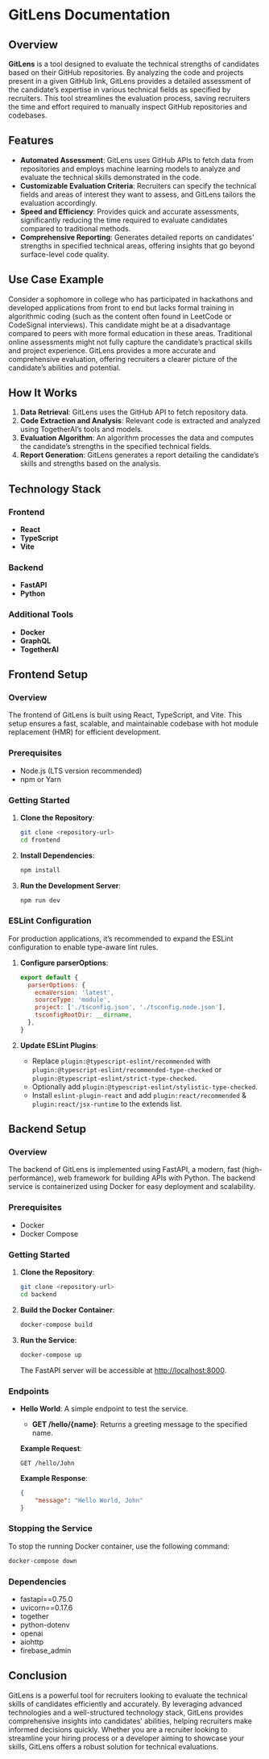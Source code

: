 # GitLens Documentation

## Overview

**GitLens** is a tool designed to evaluate the technical strengths of candidates based on their GitHub repositories. By analyzing the code and projects present in a given GitHub link, GitLens provides a detailed assessment of the candidate’s expertise in various technical fields as specified by recruiters. This tool streamlines the evaluation process, saving recruiters the time and effort required to manually inspect GitHub repositories and codebases.

## Features

- **Automated Assessment**: GitLens uses GitHub APIs to fetch data from repositories and employs machine learning models to analyze and evaluate the technical skills demonstrated in the code.
- **Customizable Evaluation Criteria**: Recruiters can specify the technical fields and areas of interest they want to assess, and GitLens tailors the evaluation accordingly.
- **Speed and Efficiency**: Provides quick and accurate assessments, significantly reducing the time required to evaluate candidates compared to traditional methods.
- **Comprehensive Reporting**: Generates detailed reports on candidates' strengths in specified technical areas, offering insights that go beyond surface-level code quality.

## Use Case Example

Consider a sophomore in college who has participated in hackathons and developed applications from front to end but lacks formal training in algorithmic coding (such as the content often found in LeetCode or CodeSignal interviews). This candidate might be at a disadvantage compared to peers with more formal education in these areas. Traditional online assessments might not fully capture the candidate’s practical skills and project experience. GitLens provides a more accurate and comprehensive evaluation, offering recruiters a clearer picture of the candidate’s abilities and potential.

## How It Works

1. **Data Retrieval**: GitLens uses the GitHub API to fetch repository data.
2. **Code Extraction and Analysis**: Relevant code is extracted and analyzed using TogetherAI’s tools and models.
3. **Evaluation Algorithm**: An algorithm processes the data and computes the candidate’s strengths in the specified technical fields.
4. **Report Generation**: GitLens generates a report detailing the candidate’s skills and strengths based on the analysis.

## Technology Stack

### Frontend

- **React**
- **TypeScript**
- **Vite**

### Backend

- **FastAPI**
- **Python**

### Additional Tools

- **Docker**
- **GraphQL**
- **TogetherAI**

## Frontend Setup

### Overview

The frontend of GitLens is built using React, TypeScript, and Vite. This setup ensures a fast, scalable, and maintainable codebase with hot module replacement (HMR) for efficient development.

### Prerequisites

- Node.js (LTS version recommended)
- npm or Yarn

### Getting Started

1. **Clone the Repository**:

    ```bash
    git clone <repository-url>
    cd frontend
    ```

2. **Install Dependencies**:

    ```bash
    npm install
    ```

3. **Run the Development Server**:

    ```bash
    npm run dev
    ```

### ESLint Configuration

For production applications, it’s recommended to expand the ESLint configuration to enable type-aware lint rules.

1. **Configure parserOptions**:

    ```javascript
    export default {
      parserOptions: {
        ecmaVersion: 'latest',
        sourceType: 'module',
        project: ['./tsconfig.json', './tsconfig.node.json'],
        tsconfigRootDir: __dirname,
      },
    }
    ```

2. **Update ESLint Plugins**:

    - Replace `plugin:@typescript-eslint/recommended` with `plugin:@typescript-eslint/recommended-type-checked` or `plugin:@typescript-eslint/strict-type-checked`.
    - Optionally add `plugin:@typescript-eslint/stylistic-type-checked`.
    - Install `eslint-plugin-react` and add `plugin:react/recommended` & `plugin:react/jsx-runtime` to the extends list.

## Backend Setup

### Overview

The backend of GitLens is implemented using FastAPI, a modern, fast (high-performance), web framework for building APIs with Python. The backend service is containerized using Docker for easy deployment and scalability.

### Prerequisites

- Docker
- Docker Compose

### Getting Started

1. **Clone the Repository**:

    ```bash
    git clone <repository-url>
    cd backend
    ```

2. **Build the Docker Container**:

    ```bash
    docker-compose build
    ```

3. **Run the Service**:

    ```bash
    docker-compose up
    ```

    The FastAPI server will be accessible at [http://localhost:8000](http://localhost:8000).

### Endpoints

- **Hello World**: A simple endpoint to test the service.

    - **GET /hello/{name}**: Returns a greeting message to the specified name.

    **Example Request**:

    ```http
    GET /hello/John
    ```

    **Example Response**:

    ```json
    {
        "message": "Hello World, John"
    }
    ```

### Stopping the Service

To stop the running Docker container, use the following command:

```bash
docker-compose down
```

### Dependencies

- fastapi==0.75.0
- uvicorn==0.17.6
- together
- python-dotenv
- openai
- aiohttp
- firebase_admin

## Conclusion

GitLens is a powerful tool for recruiters looking to evaluate the technical skills of candidates efficiently and accurately. By leveraging advanced technologies and a well-structured technology stack, GitLens provides comprehensive insights into candidates' abilities, helping recruiters make informed decisions quickly. Whether you are a recruiter looking to streamline your hiring process or a developer aiming to showcase your skills, GitLens offers a robust solution for technical evaluations.